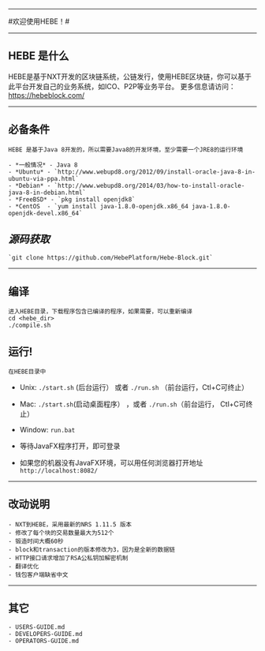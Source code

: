 ----
#欢迎使用HEBE！#

----
## HEBE 是什么 ##
HEBE是基于NXT开发的区块链系统，公链发行，使用HEBE区块链，你可以基于此平台开发自己的业务系统，如ICO、P2P等业务平台。
更多信息请访问：https://hebeblock.com/

----
## 必备条件 ##
	HEBE 是基于Java 8开发的，所以需要Java8的开发环境，至少需要一个JRE8的运行环境

    - *一般情况* - Java 8
    - *Ubuntu* - `http://www.webupd8.org/2012/09/install-oracle-java-8-in-ubuntu-via-ppa.html`
    - *Debian* - `http://www.webupd8.org/2014/03/how-to-install-oracle-java-8-in-debian.html`
    - *FreeBSD* - `pkg install openjdk8`
    - *CentOS  - `yum install java-1.8.0-openjdk.x86_64 java-1.8.0-openjdk-devel.x86_64`

## *源码获取*  ##
    `git clone https://github.com/HebePlatform/Hebe-Block.git`
  
----

## 编译  ##
	进入HEBE目录，下载程序包含已编译的程序，如果需要，可以重新编译
	cd <hebe_dir>
	./compile.sh
	
## 运行! ##
	在HEBE目录中
  - Unix: `./start.sh` (后台运行） 或者 `./run.sh` （前台运行，Ctl+C可终止）
  - Mac: `./start.sh`(启动桌面程序） ，或者 `./run.sh`（前台运行， Ctl+C可终止）
  - Window: `run.bat`

  - 等待JavaFX程序打开，即可登录
  - 如果您的机器没有JavaFX环境，可以用任何浏览器打开地址 `http://localhost:8082/`

----
## 改动说明 ##
	- NXT到HEBE，采用最新的NRS 1.11.5 版本
	- 修改了每个块的交易数量最大为512个
 	- 锻造时间大概60秒
	- block和transaction的版本修改为3，因为是全新的数据链
	- HTTP接口请求增加了RSA公私钥加解密机制
	- 翻译优化
	- 钱包客户端缺省中文
	
----

## 其它 ##
    - USERS-GUIDE.md
    - DEVELOPERS-GUIDE.md
    - OPERATORS-GUIDE.md
